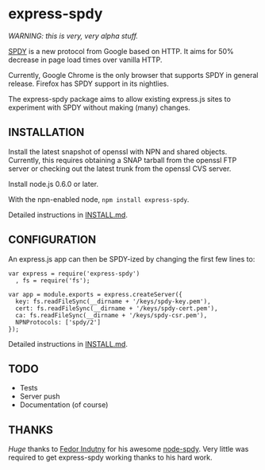 express-spdy
============

*WARNING: this is very, very alpha stuff.*

[SPDY](http://www.chromium.org/spdy) is a new protocol from Google based on HTTP.  It aims for 50% decrease in page load times over vanilla HTTP.

Currently, Google Chrome is the only browser that supports SPDY in general release. Firefox has SPDY support in its nightlies.

The express-spdy package aims to allow existing express.js sites to experiment with SPDY without making (many) changes.


INSTALLATION
------------

Install the latest snapshot of openssl with NPN and shared objects.  Currently, this requires obtaining a SNAP tarball from the openssl FTP server or checking out the latest trunk from the openssl CVS server.

Install node.js 0.6.0 or later.

With the npn-enabled node, `npm install express-spdy`.

Detailed instructions in [INSTALL.md](https://github.com/eee-c/express-spdy/blob/master/INSTALL.md).

CONFIGURATION
-------------

An express.js app can then be SPDY-ized by changing the first few lines to:

    var express = require('express-spdy')
      , fs = require('fs');

    var app = module.exports = express.createServer({
      key: fs.readFileSync(__dirname + '/keys/spdy-key.pem'),
      cert: fs.readFileSync(__dirname + '/keys/spdy-cert.pem'),
      ca: fs.readFileSync(__dirname + '/keys/spdy-csr.pem'),
      NPNProtocols: ['spdy/2']
    });

Detailed instructions in [INSTALL.md](https://github.com/eee-c/express-spdy/blob/master/INSTALL.md).


TODO
----

* Tests
* Server push
* Documentation (of course)


THANKS
------

_Huge_ thanks to [Fedor Indutny](https://github.com/indutny) for his awesome [node-spdy](https://github.com/indutny/node-spdy).  Very little was required to get express-spdy working thanks to his hard work.
